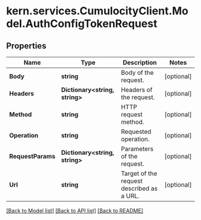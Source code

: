 # kern.services.CumulocityClient.Model.AuthConfigTokenRequest

## Properties

Name | Type | Description | Notes
------------ | ------------- | ------------- | -------------
**Body** | **string** | Body of the request. | [optional] 
**Headers** | **Dictionary&lt;string, string&gt;** | Headers of the request. | [optional] 
**Method** | **string** | HTTP request method. | [optional] 
**Operation** | **string** | Requested operation. | [optional] 
**RequestParams** | **Dictionary&lt;string, string&gt;** | Parameters of the request. | [optional] 
**Url** | **string** | Target of the request described as a URL. | [optional] 

[[Back to Model list]](../README.md#documentation-for-models) [[Back to API list]](../README.md#documentation-for-api-endpoints) [[Back to README]](../README.md)

